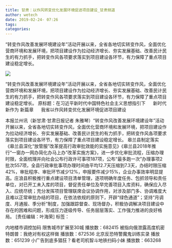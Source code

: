 ```yaml
---
title: 甘肃：以作风转变优化发展环境促进项目建设_甘肃频道
author: wetech
date: 2019-02-24- 07:26
tags: 
categories: 
---
```

“转变作风改善发展环境建设年”活动开展以来，全省各地切实转变作风，全面优化营商环境和发展环境，把项目建设作为拉动经济增长、夯实发展基础、改善民计民生的有力抓手，把转变作风各项要求落实到项目建设各环节，有力保障了重点项目建设稳定增长。
<!-- more -->
                
<img align="center" border="0" src="http://p2.ifengimg.com/a/2016/0810/204c433878d5cf9size1_w16_h16.png" />
                
                
            
“转变作风改善发展环境建设年”活动开展以来，全省各地切实转变作风，全面优化营商环境和发展环境，把项目建设作为拉动经济增长、夯实发展基础、改善民计民生的有力抓手，把转变作风各项要求落实到项目建设各环节，有力保障了重点项目建设稳定增长。
原标题：在习近平新时代中国特色社会主义思想指引下
     新时代 新作为 新篇章
     我省以作风转变优化发展环境促进项目建设
						 
本报兰州讯（新甘肃·甘肃日报记者 朱雅琴）“转变作风改善发展环境建设年”活动开展以来，全省各地切实转变作风，全面优化营商环境和发展环境，把项目建设作为拉动经济增长、夯实发展基础、改善民计民生的有力抓手，把转变作风各项要求落实到项目建设各环节，有力保障了重点项目建设稳定增长。
皋兰县制定落实《皋兰县深化“放管服”改革提高行政审批效能的实施意见》《皋兰县2018年推行“一窗办一网办简化办马上办”改革实施方案》，进一步优化审批流程，压缩办理时限，全面梳理并向社会公布行政许可事项187项，公布“最多跑一次”办理事项2批次557项，全县行政审批事项办理时间由平均12.7天压缩到7.3天，办结时限压缩42%，审批程序、审批环节减少12%，申报要件减少15%，企业办事效率明显提高。庄浪县积极推行重点建设项目清单管理，逐项明确年度任务、包抓领导和责任单位，对已开工未入库的项目，督促责任单位及早完善项目入库资料，确保应入尽入、应统尽统；充分发挥项目管理联席会议协调作用，对涉及部门多、协调难度大且难以正常审批办结的项目，在依法依规的原则下，开辟“绿色通道”；坚持“月调度、月通报、季分析”制度，加强跟踪督查、现场督办，积极协调解决项目建设中存在的困难和问题，形成压力逐级传导、任务层层落实、工作强力推进的良好格局。
[责任编辑：叶海荣]
标签：
 
 
             
内地楼市调控加码 限售城市扩展至30城
播放数：682415
被指向俄泄露高度机密 特朗普：我绝对有权这样做
播放数：672536
北京反恐特警魔鬼训练实录
播放数：651239
小广告到底多猖狂？看老司机智斗地铁扫码小妹
播放数：663268
